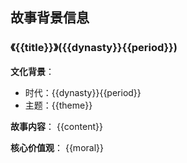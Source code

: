 ## 故事背景信息
### 《{{title}}》({{dynasty}}{{period}})

**文化背景**：
- 时代：{{dynasty}}{{period}}
- 主题：{{theme}}

**故事内容**：
{{content}}

**核心价值观**：
{{moral}}
